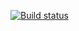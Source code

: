 [![Build status](https://ci.appveyor.com/api/projects/status/gvtqdy3ndst1aa2f?svg=true)](https://ci.appveyor.com/project/Irina-Khaustova/hw-ahj-geolocation)
